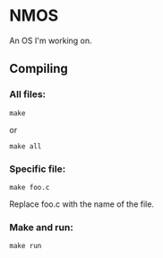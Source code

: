 # NMOS
An OS I'm working on.

## Compiling ##

### All files: ###

	make
	
or

	make all

### Specific file: ###

	make foo.c
	
Replace foo.c with the name of the file.

### Make and run: ###

	make run
